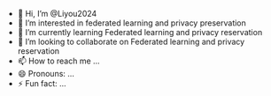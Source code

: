 - 👋 Hi, I’m @Liyou2024
- 👀 I’m interested in federated learning and privacy preservation
- 🌱 I’m currently learning Federated learning and privacy reservation
- 💞️ I’m looking to collaborate on Federated learning and privacy reservation
- 📫 How to reach me ...
- 😄 Pronouns: ...
- ⚡ Fun fact: ...

<!---
Liyou2024/Liyou2024 is a ✨ special ✨ repository because its `README.md` (this file) appears on your GitHub profile.
You can click the Preview link to take a look at your changes.
--->

